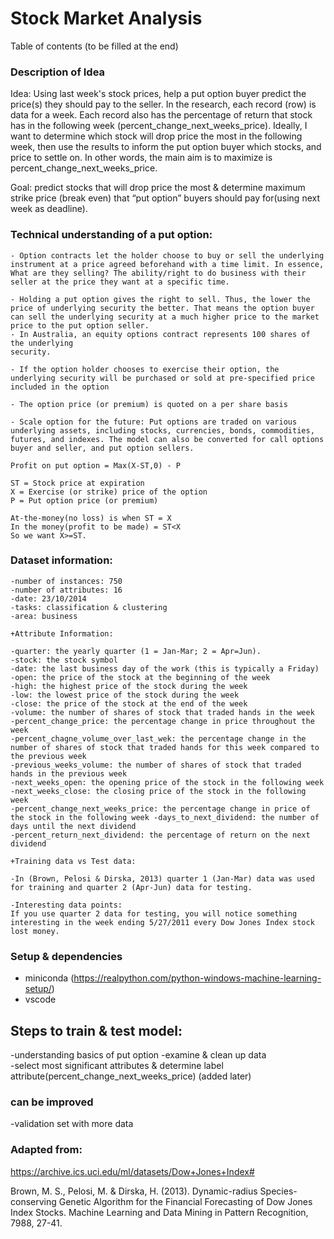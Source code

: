 ﻿# Stock Market Analysis

Table of contents
(to be filled at the end)

### Description of Idea 

Idea: Using last week's stock prices, help a put option buyer predict the price(s) they should pay to the seller. 
In the research, each record (row) is data for a week. Each record also has the percentage of return that stock has in the following week (percent_change_next_weeks_price). Ideally, I want to determine which stock will drop price the most in the following week, then use the results to inform the put option buyer which stocks, and price to settle on. In other words, the main aim is to maximize is percent_change_next_weeks_price.

Goal: predict stocks that will drop price the most & determine maximum strike price (break even) that “put option” buyers should pay for(using next week as deadline). 

### Technical understanding of a put option: 
    - Option contracts let the holder choose to buy or sell the underlying instrument at a price agreed beforehand with a time limit. In essence, What are they selling? The ability/right to do business with their seller at the price they want at a specific time. 

    - Holding a put option gives the right to sell. Thus, the lower the price of underlying security the better. That means the option buyer can sell the underlying security at a much higher price to the market price to the put option seller. 
    - In Australia, an equity options contract represents 100 shares of the underlying
    security. 

    - If the option holder chooses to exercise their option, the underlying security will be purchased or sold at pre-specified price included in the option 

    - The option price (or premium) is quoted on a per share basis

    - Scale option for the future: Put options are traded on various underlying assets, including stocks, currencies, bonds, commodities, futures, and indexes. The model can also be converted for call options buyer and seller, and put option sellers. 

    Profit on put option = Max(X-ST,0) - P 

    ST = Stock price at expiration
    X = Exercise (or strike) price of the option
    P = Put option price (or premium) 

    At-the-money(no loss) is when ST = X
    In the money(profit to be made) = ST<X 
    So we want X>=ST. 



### Dataset information: 
    -number of instances: 750
    -number of attributes: 16
    -date: 23/10/2014
    -tasks: classification & clustering
    -area: business

    +Attribute Information:

    -quarter: the yearly quarter (1 = Jan-Mar; 2 = Apr=Jun).
    -stock: the stock symbol 
    -date: the last business day of the work (this is typically a Friday)
    -open: the price of the stock at the beginning of the week
    -high: the highest price of the stock during the week
    -low: the lowest price of the stock during the week
    -close: the price of the stock at the end of the week
    -volume: the number of shares of stock that traded hands in the week
    -percent_change_price: the percentage change in price throughout the week
    -percent_chagne_volume_over_last_wek: the percentage change in the number of shares of stock that traded hands for this week compared to the previous week
    -previous_weeks_volume: the number of shares of stock that traded hands in the previous week
    -next_weeks_open: the opening price of the stock in the following week
    -next_weeks_close: the closing price of the stock in the following week
    -percent_change_next_weeks_price: the percentage change in price of the stock in the following week -days_to_next_dividend: the number of days until the next dividend
    -percent_return_next_dividend: the percentage of return on the next dividend

    +Training data vs Test data:

    -In (Brown, Pelosi & Dirska, 2013) quarter 1 (Jan-Mar) data was used for training and quarter 2 (Apr-Jun) data for testing.

    -Interesting data points:
    If you use quarter 2 data for testing, you will notice something interesting in the week ending 5/27/2011 every Dow Jones Index stock lost money.

### Setup & dependencies
- miniconda (https://realpython.com/python-windows-machine-learning-setup/)
- vscode

## Steps to train & test model: 
-understanding basics of put option
-examine & clean up data  
-select most significant attributes & determine label attribute(percent_change_next_weeks_price)
(added later)

### can be improved

-validation set with more data

### Adapted from: 

https://archive.ics.uci.edu/ml/datasets/Dow+Jones+Index#

Brown, M. S., Pelosi, M. & Dirska, H. (2013). Dynamic-radius Species-conserving Genetic Algorithm for
the Financial Forecasting of Dow Jones Index Stocks. Machine Learning and Data Mining in Pattern
Recognition, 7988, 27-41.